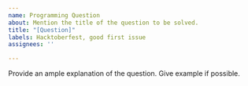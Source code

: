```yaml
---
name: Programming Question
about: Mention the title of the question to be solved.
title: "[Question]"
labels: Hacktoberfest, good first issue
assignees: ''

---
```


Provide an ample explanation of the question.
Give example if possible.
